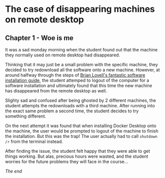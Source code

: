 # The case of disappearing machines on remote desktop

## Chapter 1 - Woe is me
It was a sad monday morning when the student found out that the machine they normally used on remote desktop had disappeared.  

Thinking that it may just be a small problem with the specific machine, they decided to try redownload all the software onto a new machine. 
However, at around halfway through the steps of [Brian Lovell's fantastic software installation guide](https://lovellbrian.github.io/2023/10/02/BYODImage.html), 
the student attemped to logout of the computer for a software installation and ultimately found that this time the new machine has disappeared 
from the remote desktop as well.  

Slighty sad and confused after being ghosted by 2 different machines, the student attempts the redownloads with a third machine. 
After running into the exact same problem a second time, the student decides to try something different.  

On the next attempt it was found that when installing Docker Desktop onto the machine, the user would be prompted to logout of the machine
to finish the installation. But this was the trap! The user actually had to call `shutdown /r` from the terminal instead.  

After finding the issue, the student felt happy that they were able to get things working. But alas, precious hours were wasted, 
and the student worries for the future problems they will face in the course...

*The end*
